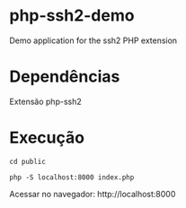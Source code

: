 php-ssh2-demo
=============

Demo application for the ssh2 PHP extension

Dependências
============

Extensão php-ssh2

Execução
========

```cd public```

```php -S localhost:8000 index.php```

Acessar no navegador: http://localhost:8000
